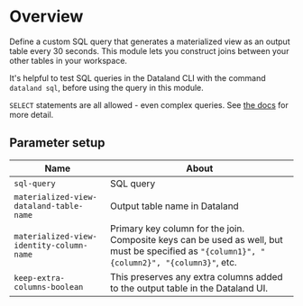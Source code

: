 # Overview

Define a custom SQL query that generates a materialized view as an output table every 30 seconds. This module lets you construct joins between your other tables in your workspace.

It's helpful to test SQL queries in the Dataland CLI with the command `dataland sql`, before using the query in this module.

`SELECT` statements are all allowed - even complex queries. See [the docs](https://docs.dataland.io/guides/querying-workspace-in-sql.html) for more detail.

## Parameter setup

| Name                                     | About                                                                                                                                       |
| ---------------------------------------- | ------------------------------------------------------------------------------------------------------------------------------------------- |
| `sql-query`                              | SQL query                                                                                                                                   |
| `materialized-view-dataland-table-name`  | Output table name in Dataland                                                                                                               |
| `materialized-view-identity-column-name` | Primary key column for the join. Composite keys can be used as well, but must be specified as `"{column1}", "{column2}", "{column3}"`, etc. |
| `keep-extra-columns-boolean`             | This preserves any extra columns added to the output table in the Dataland UI.                                                              |
